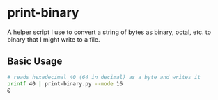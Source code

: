 # print-binary

A helper script I use to convert a string of bytes as binary, octal, etc. to binary that
I might write to a file.

## Basic Usage

```bash
# reads hexadecimal 40 (64 in decimal) as a byte and writes it
printf 40 | print-binary.py --mode 16
@
```
